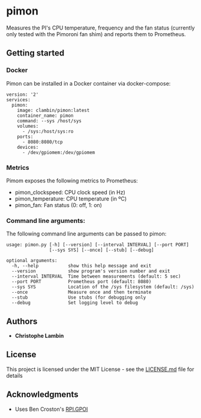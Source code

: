 # pimon

Measures the PI's CPU temperature, frequency and the fan status (currently only tested with the Pimoroni fan shim) and reports them to Prometheus.

## Getting started

### Docker

Pimon can be installed in a Docker container via docker-compose:

```
version: '2'
services:
  pimon:
    image: clambin/pimon:latest
    container_name: pimon
    command: --sys /host/sys
    volumes:
      - /sys:/host/sys:ro
    ports:
      - 8080:8080/tcp
    devices:
      - /dev/gpiomem:/dev/gpiomem
```

### Metrics

Pimom exposes the following metrics to Prometheus:

* pimon_clockspeed:  CPU clock speed (in Hz)
* pimon_temperature: CPU temperature (in ºC)
* pimon_fan:         Fan status (0: off, 1: on)

### Command line arguments:

The following command line arguments can be passed to pimon:

```
usage: pimon.py [-h] [--version] [--interval INTERVAL] [--port PORT]
                [--sys SYS] [--once] [--stub] [--debug]

optional arguments:
  -h, --help           show this help message and exit
  --version            show program's version number and exit
  --interval INTERVAL  Time between measurements (default: 5 sec)
  --port PORT          Prometheus port (default: 8080)
  --sys SYS            Location of the /sys filesystem (default: /sys)
  --once               Measure once and then terminate
  --stub               Use stubs (for debugging only
  --debug              Set logging level to debug
```

## Authors

* **Christophe Lambin**

## License

This project is licensed under the MIT License - see the [LICENSE.md](LICENSE.md) file for details

## Acknowledgments

* Uses Ben Croston's [RPI.GPOI](https://pypi.org/project/RPi.GPIO/)
